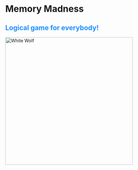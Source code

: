 <h1>Memory Madness</h1>
<h2 style="color:dodgerblue;">Logical game for everybody!</h2>
<p></p>
<a href="https://play.google.com/store/apps/details?id=com.memory.madness"><img src="http://marcinkrupinski.pl/img/memory_screen.jpg" width="400" alt="White Wolf"></a>
